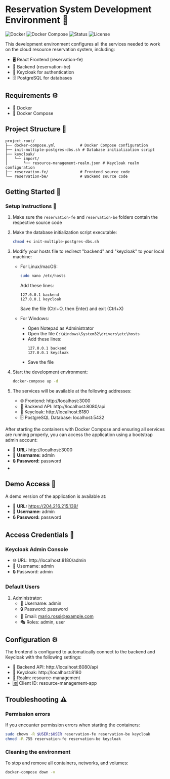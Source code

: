 # Reservation System Development Environment 🚀

![Docker](https://img.shields.io/badge/Docker-required-blue?logo=docker)
![Docker Compose](https://img.shields.io/badge/Docker_Compose-required-blue?logo=docker)
![Status](https://img.shields.io/badge/Status-Development-yellow)
![License](https://img.shields.io/badge/License-MIT-green)

This development environment configures all the services needed to work on the cloud resource reservation system, including:
- 🖥️ React Frontend (reservation-fe)
- 🔌 Backend (reservation-be)
- 🔑 Keycloak for authentication
- 🗄️ PostgreSQL for databases

## Requirements ⚙️

- 🐳 Docker
- 🔄 Docker Compose

## Project Structure 📂

```
project-root/
├── docker-compose.yml           # Docker Compose configuration
├── init-multiple-postgres-dbs.sh # Database initialization script
├── keycloak/
│   └── import/
│       └── resource-management-realm.json # Keycloak realm configuration
├── reservation-fe/              # Frontend source code
└── reservation-be/              # Backend source code
```

## Getting Started 🚦

### Setup Instructions 📝

1. Make sure the `reservation-fe` and `reservation-be` folders contain the respective source code
2. Make the database initialization script executable:
   ```bash
   chmod +x init-multiple-postgres-dbs.sh
   ```
3. Modify your hosts file to redirect "backend" and "keycloak" to your local machine:
   - For Linux/macOS:
     ```bash
     sudo nano /etc/hosts
     ```
     Add these lines:
     ```
     127.0.0.1 backend
     127.0.0.1 keycloak
     ```
     Save the file (Ctrl+O, then Enter) and exit (Ctrl+X)
     
   - For Windows:
     - Open Notepad as Administrator
     - Open the file `C:\Windows\System32\drivers\etc\hosts`
     - Add these lines:
       ```
       127.0.0.1 backend
       127.0.0.1 keycloak
       ```
     - Save the file
     
4. Start the development environment:
   ```bash
   docker-compose up -d
   ```
5. The services will be available at the following addresses:
   - 🌐 Frontend: http://localhost:3000
   - 🔌 Backend API: http://localhost:8080/api
   - 🔑 Keycloak: http://localhost:8180
   - 🗄️ PostgreSQL Database: localhost:5432

After starting the containers with Docker Compose and ensuring all services are running properly, you can access the application using a bootstrap admin account:

- 🔗 **URL:** http://localhost:3000
- 👤 **Username:** admin
- 🔒 **Password:** password
- 
## Demo Access 🌟

A demo version of the application is available at:
- 🔗 **URL:** https://204.216.215.139/
- 👤 **Username:** admin
- 🔒 **Password:** password

## Access Credentials 🔐

### Keycloak Admin Console
- 🌐 URL: http://localhost:8180/admin
- 👤 Username: admin
- 🔒 Password: admin

### Default Users
1. Administrator:
   - 👤 Username: admin
   - 🔒 Password: password
   - 📧 Email: mario.rossi@example.com
   - 🎭 Roles: admin, user

## Configuration ⚙️

The frontend is configured to automatically connect to the backend and Keycloak with the following settings:
- 🔌 Backend API: http://localhost:8080/api
- 🔑 Keycloak: http://localhost:8180
- 🏰 Realm: resource-management
- 🆔 Client ID: resource-management-app

## Troubleshooting ⚠️

### Permission errors
If you encounter permission errors when starting the containers:
```bash
sudo chown -R $USER:$USER reservation-fe reservation-be keycloak
chmod -R 755 reservation-fe reservation-be keycloak
```

### Cleaning the environment
To stop and remove all containers, networks, and volumes:
```bash
docker-compose down -v
```
